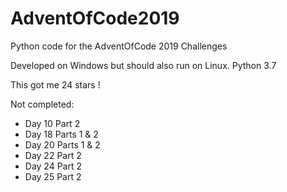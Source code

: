 # AdventOfCode2019
Python code for the AdventOfCode 2019 Challenges

Developed on Windows but should also run on Linux.
Python 3.7

This got me 24 stars !

Not completed:

- Day 10 Part 2
- Day 18 Parts 1 & 2
- Day 20 Parts 1 & 2
- Day 22 Part 2
- Day 24 Part 2
- Day 25 Part 2

